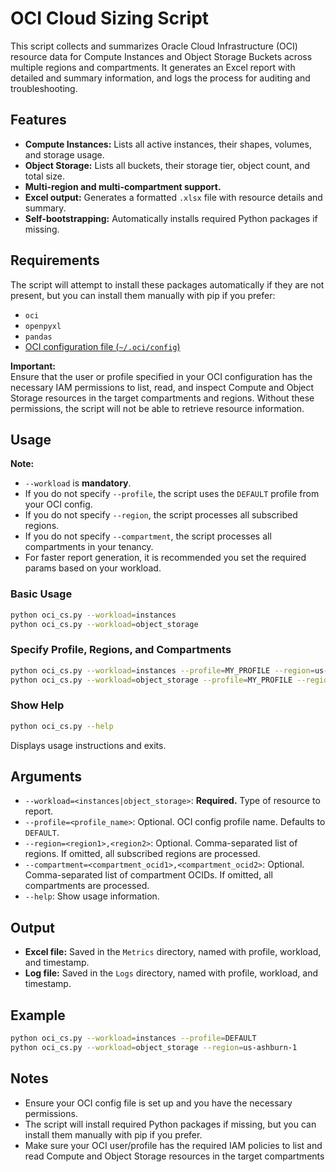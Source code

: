 # OCI Cloud Sizing Script

This script collects and summarizes Oracle Cloud Infrastructure (OCI) resource data for Compute Instances and Object Storage Buckets across multiple regions and compartments. It generates an Excel report with detailed and summary information, and logs the process for auditing and troubleshooting.

## Features

- **Compute Instances:** Lists all active instances, their shapes, volumes, and storage usage.
- **Object Storage:** Lists all buckets, their storage tier, object count, and total size.
- **Multi-region and multi-compartment support.**
- **Excel output:** Generates a formatted `.xlsx` file with resource details and summary.
- **Self-bootstrapping:** Automatically installs required Python packages if missing.

## Requirements

The script will attempt to install these packages automatically if they are not present, but you can install them manually with pip if you prefer:
- `oci`
- `openpyxl`
- `pandas`
- [OCI configuration file (`~/.oci/config`)](https://docs.oracle.com/en-us/iaas/Content/API/Concepts/sdkconfig.htm)

**Important:**  
Ensure that the user or profile specified in your OCI configuration has the necessary IAM permissions to list, read, and inspect Compute and Object Storage resources in the target compartments and regions. Without these permissions, the script will not be able to retrieve resource information.

## Usage

**Note:**  
- `--workload` is **mandatory**.
- If you do not specify `--profile`, the script uses the `DEFAULT` profile from your OCI config.
- If you do not specify `--region`, the script processes all subscribed regions.
- If you do not specify `--compartment`, the script processes all compartments in your tenancy.
- For faster report generation, it is recommended you set the required params based on your workload.

### Basic Usage

```sh
python oci_cs.py --workload=instances
python oci_cs.py --workload=object_storage
```

### Specify Profile, Regions, and Compartments

```sh
python oci_cs.py --workload=instances --profile=MY_PROFILE --region=us-ashburn-1,us-phoenix-1 --compartment=ocid1.compartment.oc1..xxxx,ocid1.compartment.oc1..yyyy
python oci_cs.py --workload=object_storage --profile=MY_PROFILE --region=us-ashburn-1 --compartment=ocid1.compartment.oc1..xxxx
```

### Show Help

```sh
python oci_cs.py --help
```
Displays usage instructions and exits.

## Arguments

- `--workload=<instances|object_storage>`: **Required.** Type of resource to report.
- `--profile=<profile_name>`: Optional. OCI config profile name. Defaults to `DEFAULT`.
- `--region=<region1>,<region2>`: Optional. Comma-separated list of regions. If omitted, all subscribed regions are processed.
- `--compartment=<compartment_ocid1>,<compartment_ocid2>`: Optional. Comma-separated list of compartment OCIDs. If omitted, all compartments are processed.
- `--help`: Show usage information.

## Output

- **Excel file:** Saved in the `Metrics` directory, named with profile, workload, and timestamp.
- **Log file:** Saved in the `Logs` directory, named with profile, workload, and timestamp.

## Example

```sh
python oci_cs.py --workload=instances --profile=DEFAULT
python oci_cs.py --workload=object_storage --region=us-ashburn-1
```

## Notes

- Ensure your OCI config file is set up and you have the necessary permissions.
- The script will install required Python packages if missing, but you can install them manually with pip if you prefer.
- Make sure your OCI user/profile has the required IAM policies to list and read Compute and Object Storage resources in the target compartments

